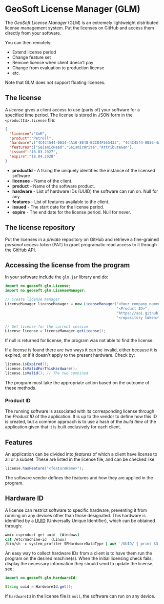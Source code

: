 # GeoSoft License Manager (GLM)

The _GeoSoft License Manager_ (GLM) is an extremely lightweight distributed
license management system.
Put the licenses on GitHub and access them directly from your software.

You can then remotely:

* Extend license period
* Change feature set
* Remove license when client doesn't pay
* Change from evaluation to production license
* etc.

Note that GLM does not support floating licenses.



## The license

A _license_ gives a client access to use (parts of) your software for a specified
time period. The license is stored in JSON form in the `<productId>.license` file:

```JSON
{
  "licensee":"XoM",
  "product":"Petroll",
  "hardware":["4C4C4544-0034-4A10-8048-B2C04F565432", "4C4C4544-0036-4A12-8048-7689CBA0075"],
  "features":["SeismicRead","SeismicWrite","AttributeGen"],
  "issued":"18.03.2027",
  "expire":"18.04.2028"
}
```

* **productId** - A tsring the uniquely identifies the instance of the licensed software
* **licensee**  - Name of the client.
* **product**   - Name of the software product.
* **hardware**  - List of hardware IDs (UUID) the software can run on. Null for any.
* **features**  - List of features available to the client.
* **issued**    - The start date for the license period.
* **expire**    - The end date for the license period. Null for never.



## The license repository

Put the licenses in a _private_ repository on GitHub and retrieve a fine-grained
_personal access token_ (PAT) to grant programatic read access to it through the
GitHub API.



## Accessing the license from the program

In your software include the `glm.jar` library and do:

```Java
import no.geosoft.glm.License;
import no.geosoft.glm.LicenseManager;

// Create license manager
LicenseManager licenseManager = new LicenseManager("<Your company name>",
                                                   "<Product ID>",
                                                   "https://api.github.com/repos/<organization>/<repo>/contents/",
                                                   "<repository token>");

// Get license for the current session
License license = licenseManager.getLicense();
```

If null is returned for license, the program was not able to find the license.

If a license is found there are two ways it can be invalid, either because
it is expired, or if it doesn't apply to the present hardware. Check by:

```Java
license.isExpired();
license.IsValidForThisHardware();
license.isValid(); // The two combined
```

The program must take the appropriate action based on the outcome of these methods.



### Product ID

The running software is associated with its corresponding license through
the _Product ID_ of the application. It is up to the vendor to define how this ID
is created, but a common approach is to use a hash of the _build time_ of the
application given that it is built exclusively for each client.



## Features

An application can be divided into _features_ of which a client have license
to all or a subset. These are listed in the license file, and can be checked like:

```Java
license.hasFeature("<featureName>");
```

The software vendor defines the features and how they are applied in the program.



## Hardware ID

A license can restrict software to specific hardware,
preventing it from running on any devices other than those designated.
This hardware is identified by a
[UUID](https://en.wikipedia.org/wiki/Universally_unique_identifier)
(Universally Unique Identifier), which can be obtained through:

```csh
wmic csproduct get uuid  (Windows)
cat /etc/machine-id  (Linux)
/bin/sh -c system_profiler SPHardwareDataType | awk '/UUID/ { print $3; }' (Mac-OS)
```

An easy way to collect hardware IDs from a client is to have them run the program
on the desired machine(s). When the initial licensing check fails,
display the necessary information they should send to update the license, see:

```Java
import no.geosoft.glm.HardwareId;

String uuid = HardwareId.get();
```

If `hardwareId` in the license file is `null`, the software can run on any device.

